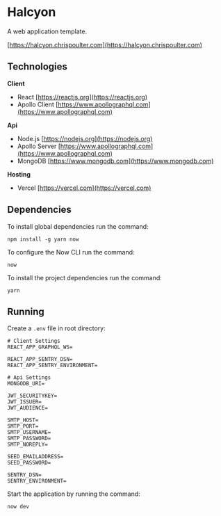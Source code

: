 # Halcyon

A web application template.

[https://halcyon.chrispoulter.com](https://halcyon.chrispoulter.com)

## Technologies

**Client**

-   React
    [https://reactjs.org](https://reactjs.org)
-   Apollo Client
    [https://www.apollographql.com](https://www.apollographql.com)

**Api**

-   Node.js
    [https://nodejs.org](https://nodejs.org)
-   Apollo Server
    [https://www.apollographql.com](https://www.apollographql.com)
-   MongoDB
    [https://www.mongodb.com](https://www.mongodb.com)

**Hosting**

-   Vercel
    [https://vercel.com](https://vercel.com)

## Dependencies

To install global dependencies run the command:

    npm install -g yarn now

To configure the Now CLI run the command:

    now

To install the project dependencies run the command:

    yarn

## Running

Create a `.env` file in root directory:

```
# Client Settings
REACT_APP_GRAPHQL_WS=

REACT_APP_SENTRY_DSN=
REACT_APP_SENTRY_ENVIRONMENT=

# Api Settings
MONGODB_URI=

JWT_SECURITYKEY=
JWT_ISSUER=
JWT_AUDIENCE=

SMTP_HOST=
SMTP_PORT=
SMTP_USERNAME=
SMTP_PASSWORD=
SMTP_NOREPLY=

SEED_EMAILADDRESS=
SEED_PASSWORD=

SENTRY_DSN=
SENTRY_ENVIRONMENT=
```

Start the application by running the command:

    now dev
